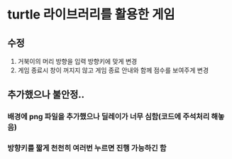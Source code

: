 # turtle 라이브러리를 활용한 게임

## 수정
1. 거북이의 머리 방향을 입력 방향키에 맞게 변경
2. 게임 종료시 창이 꺼지지 않고 게임 종료 안내와 함께 점수를 보여주게 변경

## 추가했으나 불안정..
### 배경에 png 파일을 추가했으나 딜레이가 너무 심함(코드에 주석처리 해놓음)
### 방향키를 짧게 천천히 여러번 누르면 진행 가능하긴 함

